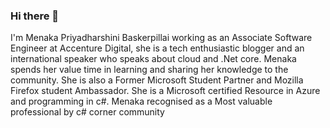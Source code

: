 ### Hi there 👋

I'm Menaka Priyadharshini Baskerpillai working as an Associate Software Engineer at Accenture Digital, she is a tech enthusiastic blogger and an international speaker who speaks about cloud and .Net core. Menaka spends her value time in learning and sharing her knowledge to the community. She is also a Former Microsoft Student Partner and Mozilla Firefox student Ambassador. She is a Microsoft certified Resource in Azure and programming in c#. Menaka recognised as a Most valuable professional by c# corner community

<!--
**MenakaBasker/MenakaBasker** is a ✨ _special_ ✨ repository because its `README.md` (this file) appears on your GitHub profile.

Here are some ideas to get you started:

- 🔭 I’m currently working on ...
- 🌱 I’m currently learning ...
- 👯 I’m looking to collaborate on ...
- 🤔 I’m looking for help with ...
- 💬 Ask me about ...
- 📫 How to reach me: ...
- 😄 Pronouns: ...
- ⚡ Fun fact: ...
-->
